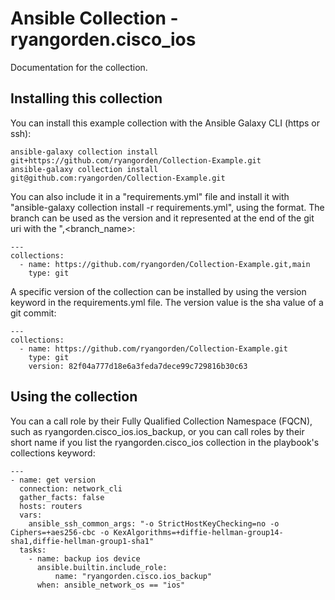 # Ansible Collection - ryangorden.cisco_ios

Documentation for the collection.

## Installing this collection

You can install this example collection with the Ansible Galaxy CLI (https or ssh):

    ansible-galaxy collection install git+https://github.com/ryangorden/Collection-Example.git
    ansible-galaxy collection install git@github.com:ryangorden/Collection-Example.git

You can also include it in a "requirements.yml" file and install it with "ansible-galaxy collection install -r requirements.yml", using the format. The branch can be used as the version and it represented at the end of the git uri with the ",<branch_name>:


    ---
    collections:
      - name: https://github.com/ryangorden/Collection-Example.git,main
        type: git


A specific version of the collection can be installed by using the version keyword in the requirements.yml file. The version value is the sha value of a git commit:


    ---
    collections:
      - name: https://github.com/ryangorden/Collection-Example.git
        type: git
        version: 82f04a777d18e6a3feda7dece99c729816b30c63

## Using the collection

You can a call role by their Fully Qualified Collection Namespace (FQCN), such as ryangorden.cisco_ios.ios_backup, or you can call roles by their short name if you list the ryangorden.cisco_ios collection in the playbook's collections keyword:

    ---
    - name: get version
      connection: network_cli
      gather_facts: false
      hosts: routers
      vars:
        ansible_ssh_common_args: "-o StrictHostKeyChecking=no -o Ciphers=+aes256-cbc -o KexAlgorithms=+diffie-hellman-group14-sha1,diffie-hellman-group1-sha1"
      tasks:
        - name: backup ios device
          ansible.builtin.include_role:
              name: "ryangorden.cisco.ios_backup"
          when: ansible_network_os == "ios"
